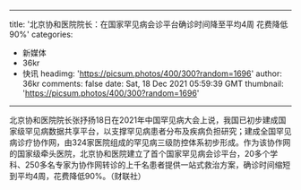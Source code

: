 
---
title: '北京协和医院院长：在国家罕见病会诊平台确诊时间降至平均4周 花费降低90%'
categories: 
 - 新媒体
 - 36kr
 - 快讯
headimg: 'https://picsum.photos/400/300?random=1696'
author: 36kr
comments: false
date: Sat, 18 Dec 2021 05:59:39 GMT
thumbnail: 'https://picsum.photos/400/300?random=1696'
---

<div>   
北京协和医院院长张抒扬18日在2021年中国罕见病大会上说，我国已初步建成国家级罕见病数据共享平台，以支撑罕见病患者分布及疾病负担研究；建成全国罕见病诊疗协作网，由324家医院组成的罕见病三级防控体系初步形成。作为该协作网的国家级牵头医院，北京协和医院建立了首个国家罕见病会诊平台，20多个学科、250多名专家为协作网转诊的上千名患者提供一站式救治方案，确诊时间缩短到平均4周，花费降低90%。（财联社）  
</div>
            